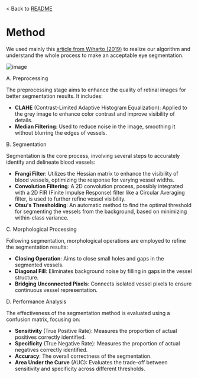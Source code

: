 < Back to [README](../README.md)

# Method

We used mainly this [article from Wiharto (2019)](https://thesai.org/Downloads/Volume10No6/Paper_54-Blood_Vessels_Segmentation.pdf) to realize our algorithm and understand the whole process to make an acceptable eye segmentation.

![image](https://github.com/PierreBio/EyeFundusVascularSegmentation/assets/45881846/261c310a-3eee-439f-b188-218c3ecffd81)

A. Preprocessing

The preprocessing stage aims to enhance the quality of retinal images for better segmentation results. It includes:

- **CLAHE** (Contrast-Limited Adaptive Histogram Equalization): Applied to the grey image to enhance color contrast and improve visibility of details.
- **Median Filtering**: Used to reduce noise in the image, smoothing it without blurring the edges of vessels.

B. Segmentation

Segmentation is the core process, involving several steps to accurately identify and delineate blood vessels:

- **Frangi Filter**: Utilizes the Hessian matrix to enhance the visibility of blood vessels, optimizing the response for varying vessel widths.
- **Convolution Filtering**: A 2D convolution process, possibly integrated with a 2D FIR (Finite Impulse Response) filter like a Circular Averaging filter, is used to further refine vessel visibility.
- **Otsu's Thresholding**: An automatic method to find the optimal threshold for segmenting the vessels from the background, based on minimizing within-class variance.

C. Morphological Processing

Following segmentation, morphological operations are employed to refine the segmentation results:

- **Closing Operation**: Aims to close small holes and gaps in the segmented vessels.
- **Diagonal Fill**: Eliminates background noise by filling in gaps in the vessel structure.
- **Bridging Unconnected Pixels**: Connects isolated vessel pixels to ensure continuous vessel representation.

D. Performance Analysis

The effectiveness of the segmentation method is evaluated using a confusion matrix, focusing on:

- **Sensitivity** (True Positive Rate): Measures the proportion of actual positives correctly identified.
- **Specificity** (True Negative Rate): Measures the proportion of actual negatives correctly identified.
- **Accuracy**: The overall correctness of the segmentation.
- **Area Under the Curve** (AUC): Evaluates the trade-off between sensitivity and specificity across different thresholds.
